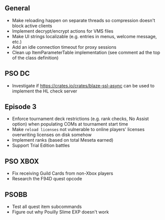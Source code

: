 ## General

- Make reloading happen on separate threads so compression doesn't block active clients
- Implement decrypt/encrypt actions for VMS files
- Make UI strings localizable (e.g. entries in menus, welcome message, etc.)
- Add an idle connection timeout for proxy sessions
- Clean up ItemParameterTable implementation (see comment ad the top of the class definition)

## PSO DC

- Investigate if https://crates.io/crates/blaze-ssl-async can be used to implement the HL check server

## Episode 3

- Enforce tournament deck restrictions (e.g. rank checks, No Assist option) when populating COMs at tournament start time
- Make `reload licenses` not vulnerable to online players' licenses overwriting licenses on disk somehow
- Implement ranks (based on total Meseta earned)
- Support Trial Edition battles

## PSO XBOX

- Fix receiving Guild Cards from non-Xbox players
- Research the F94D quest opcode

## PSOBB

- Test all quest item subcommands
- Figure out why Pouilly Slime EXP doesn't work
